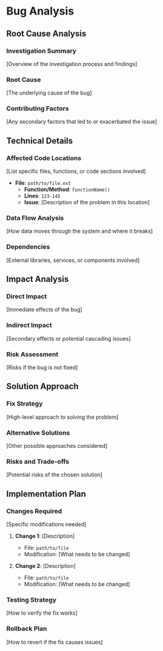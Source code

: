 # Bug Analysis

## Root Cause Analysis

### Investigation Summary
[Overview of the investigation process and findings]

### Root Cause
[The underlying cause of the bug]

### Contributing Factors
[Any secondary factors that led to or exacerbated the issue]

## Technical Details

### Affected Code Locations
[List specific files, functions, or code sections involved]

- **File**: `path/to/file.ext`
  - **Function/Method**: `functionName()`
  - **Lines**: `123-145`
  - **Issue**: [Description of the problem in this location]

### Data Flow Analysis
[How data moves through the system and where it breaks]

### Dependencies
[External libraries, services, or components involved]

## Impact Analysis

### Direct Impact
[Immediate effects of the bug]

### Indirect Impact  
[Secondary effects or potential cascading issues]

### Risk Assessment
[Risks if the bug is not fixed]

## Solution Approach

### Fix Strategy
[High-level approach to solving the problem]

### Alternative Solutions
[Other possible approaches considered]

### Risks and Trade-offs
[Potential risks of the chosen solution]

## Implementation Plan

### Changes Required
[Specific modifications needed]

1. **Change 1**: [Description]
   - File: `path/to/file`
   - Modification: [What needs to be changed]

2. **Change 2**: [Description]
   - File: `path/to/file`
   - Modification: [What needs to be changed]

### Testing Strategy
[How to verify the fix works]

### Rollback Plan
[How to revert if the fix causes issues]